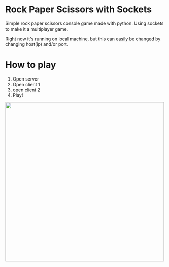# Rock Paper Scissors with Sockets

Simple rock paper scissors console game made with python. 
Using sockets to make it a multiplayer game.

Right now it's running on local machine, but this can easily be changed by changing host(ip) and/or port.

# How to play
1. Open server
2. Open client 1
3. open client 2
4. Play!

<img src="https://user-images.githubusercontent.com/62438208/113475575-d83f2200-9476-11eb-92a6-e1bd0914a0d8.png" width=500>
